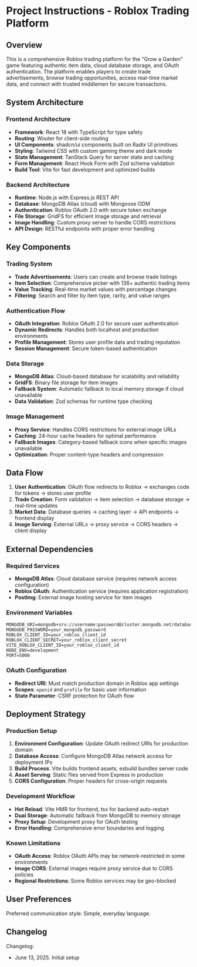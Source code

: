 # Project Instructions - Roblox Trading Platform

## Overview

This is a comprehensive Roblox trading platform for the "Grow a Garden" game featuring authentic item data, cloud database storage, and OAuth authentication. The platform enables players to create trade advertisements, browse trading opportunities, access real-time market data, and connect with trusted middlemen for secure transactions.

## System Architecture

### Frontend Architecture
- **Framework**: React 18 with TypeScript for type safety
- **Routing**: Wouter for client-side routing
- **UI Components**: shadcn/ui components built on Radix UI primitives
- **Styling**: Tailwind CSS with custom gaming theme and dark mode
- **State Management**: TanStack Query for server state and caching
- **Form Management**: React Hook Form with Zod schema validation
- **Build Tool**: Vite for fast development and optimized builds

### Backend Architecture
- **Runtime**: Node.js with Express.js REST API
- **Database**: MongoDB Atlas (cloud) with Mongoose ODM
- **Authentication**: Roblox OAuth 2.0 with secure token exchange
- **File Storage**: GridFS for efficient image storage and retrieval
- **Image Handling**: Custom proxy server to handle CORS restrictions
- **API Design**: RESTful endpoints with proper error handling

## Key Components

### Trading System
- **Trade Advertisements**: Users can create and browse trade listings
- **Item Selection**: Comprehensive picker with 136+ authentic trading items
- **Value Tracking**: Real-time market values with percentage changes
- **Filtering**: Search and filter by item type, rarity, and value ranges

### Authentication Flow
- **OAuth Integration**: Roblox OAuth 2.0 for secure user authentication
- **Dynamic Redirects**: Handles both localhost and production environments
- **Profile Management**: Stores user profile data and trading reputation
- **Session Management**: Secure token-based authentication

### Data Storage
- **MongoDB Atlas**: Cloud-based database for scalability and reliability
- **GridFS**: Binary file storage for item images
- **Fallback System**: Automatic fallback to local memory storage if cloud unavailable
- **Data Validation**: Zod schemas for runtime type checking

### Image Management
- **Proxy Service**: Handles CORS restrictions for external image URLs
- **Caching**: 24-hour cache headers for optimal performance
- **Fallback Images**: Category-based fallback icons when specific images unavailable
- **Optimization**: Proper content-type headers and compression

## Data Flow

1. **User Authentication**: OAuth flow redirects to Roblox → exchanges code for tokens → stores user profile
2. **Trade Creation**: Form validation → item selection → database storage → real-time updates
3. **Market Data**: Database queries → caching layer → API endpoints → frontend display
4. **Image Serving**: External URLs → proxy service → CORS headers → client display

## External Dependencies

### Required Services
- **MongoDB Atlas**: Cloud database service (requires network access configuration)
- **Roblox OAuth**: Authentication service (requires application registration)
- **PostImg**: External image hosting service for item images

### Environment Variables
```env
MONGODB_URI=mongodb+srv://username:password@cluster.mongodb.net/database
MONGODB_PASSWORD=your_mongodb_password
ROBLOX_CLIENT_ID=your_roblox_client_id
ROBLOX_CLIENT_SECRET=your_roblox_client_secret
VITE_ROBLOX_CLIENT_ID=your_roblox_client_id
NODE_ENV=development
PORT=5000
```

### OAuth Configuration
- **Redirect URI**: Must match production domain in Roblox app settings
- **Scopes**: `openid` and `profile` for basic user information
- **State Parameter**: CSRF protection for OAuth flow

## Deployment Strategy

### Production Setup
1. **Environment Configuration**: Update OAuth redirect URIs for production domain
2. **Database Access**: Configure MongoDB Atlas network access for deployment IPs
3. **Build Process**: Vite builds frontend assets, esbuild bundles server code
4. **Asset Serving**: Static files served from Express in production
5. **CORS Configuration**: Proper headers for cross-origin requests

### Development Workflow
- **Hot Reload**: Vite HMR for frontend, tsx for backend auto-restart
- **Dual Storage**: Automatic fallback from MongoDB to memory storage
- **Proxy Setup**: Development proxy for OAuth testing
- **Error Handling**: Comprehensive error boundaries and logging

### Known Limitations
- **OAuth Access**: Roblox OAuth APIs may be network-restricted in some environments
- **Image CORS**: External images require proxy service due to CORS policies
- **Regional Restrictions**: Some Roblox services may be geo-blocked

## User Preferences

Preferred communication style: Simple, everyday language.

## Changelog

Changelog:
- June 13, 2025. Initial setup